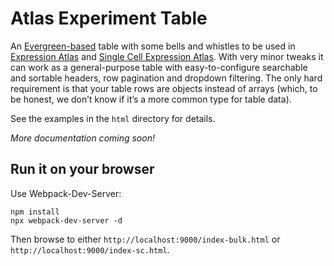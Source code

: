 # Atlas Experiment Table
An [Evergreen-based](https://evergreen.segment.com/) table with some bells and whistles to be used in
[Expression Atlas](https://www.ebi.ac.uk/gxa) and [Single Cell Expression Atlas](https://www.ebi.ac.uk/gxa/sc).
With very minor tweaks it can work as a general-purpose table with easy-to-configure searchable and sortable headers,
row pagination and dropdown filtering. The only hard requirement is that your table rows are objects instead of arrays
(which, to be honest, we don’t know if it’s a more common type for table data).

See the examples in the `html` directory for details.

*More documentation coming soon!*

## Run it on your browser
Use Webpack-Dev-Server:
```
npm install
npx webpack-dev-server -d
```

Then browse to either `http://localhost:9000/index-bulk.html` or `http://localhost:9000/index-sc.html`.
